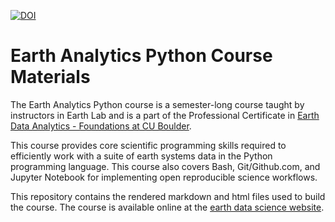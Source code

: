 [![DOI](https://zenodo.org/badge/161369201.svg)](https://zenodo.org/badge/latestdoi/161369201)

# Earth Analytics Python Course Materials

The Earth Analytics Python course is a semester-long
course taught by instructors in Earth Lab and is a part of the Professional Certificate in <a href="https://www.colorado.edu/earthlab/earth-data-analytics-foundations-professional-certificate" target="_blank">Earth Data Analytics - Foundations at CU Boulder</a>.

This  course provides core scientific programming skills required to efficiently
work with a suite of earth systems data in the Python programming language.
This course also covers Bash, Git/Github.com, and Jupyter Notebook for
implementing open reproducible science workflows.

This repository contains the rendered markdown and html files used to build the
course. The course is available online at the
<a href="https://www.earthdatascience.org/courses/" target="_blank">earth data science website</a>.
